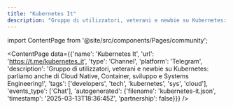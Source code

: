 ```yaml
---
title: "Kubernetes It"
description: "Gruppo di utilizzatori, veterani e newbie su Kubernetes: parliamo anche di Cloud Native, Container, sviluppo e Systems Engineering!"
---
```

import ContentPage from '@site/src/components/Pages/community';

<ContentPage
    data={{'name': 'Kubernetes It', 'url': 'https://t.me/kubernetes_it', 'type': 'Channel', 'platform': 'Telegram', 'description': 'Gruppo di utilizzatori, veterani e newbie su Kubernetes: parliamo anche di Cloud Native, Container, sviluppo e Systems Engineering!', 'tags': ['developers', 'tech', 'kubernetes', 'sys', 'cloud'], 'events_type': ['Chat'], 'autogenerated': {'filename': 'kubernetes-it.json', 'timestamp': '2025-03-13T18:36:45Z', 'partnership': false}}}
/>
